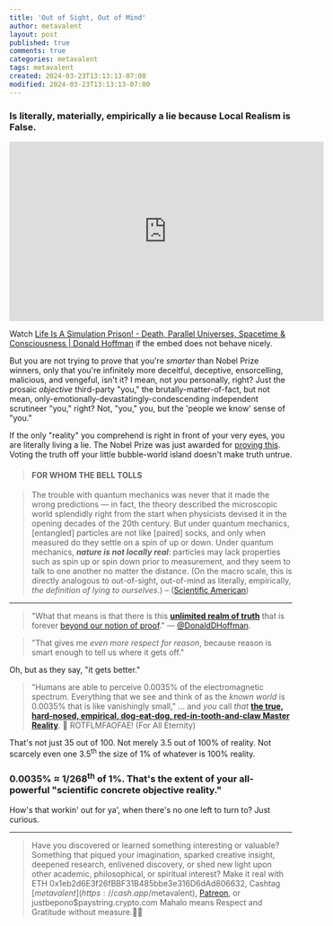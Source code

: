 ```yaml
---
title: 'Out of Sight, Out of Mind'
author: metavalent
layout: post
published: true
comments: true
categories: metavalent
tags: metavalent
created: 2024-03-23T13:13:13-07:00
modified: 2024-03-23T13:13:13-07:00
---
```


### Is literally, materially, empirically a lie because Local Realism is False.

<!-- YouTube Player -->
<iframe loading="lazy" id="ytplayer" type="text/html" class="center" width="560" height="320" src="https://www.youtube.com/embed/MDDbsUr7KNU" frameborder="0"></iframe>

Watch [Life Is A Simulation Prison! - Death, Parallel Universes, Spacetime & Consciousness \| Donald Hoffman](https://youtu.be/MDDbsUr7KNU) if the embed does not behave nicely.

But you are not trying to prove that you're *smarter* than Nobel Prize winners, only that you're infinitely more deceitful, deceptive, ensorcelling, malicious, and vengeful, isn't it? I mean, not *you* personally, right? Just the prosaic *objective* third-party "you," the brutally-matter-of-fact, but not mean, only-emotionally-devastatingly-condescending independent scrutineer "you," right? Not, "you," you, but the 'people we know' sense of "you."

If the only "reality" you comprehend is right in front of your very eyes, you are literally living a lie. The Nobel Prize was just awarded for [proving this](https://www.scientificamerican.com/article/the-universe-is-not-locally-real-and-the-physics-nobel-prize-winners-proved-it/). Voting the truth off your little bubble-world island doesn't make truth untrue.

> #### FOR WHOM THE BELL TOLLS

> The trouble with quantum mechanics was never that it made the wrong predictions — in fact, the theory described the microscopic world splendidly right from the start when physicists devised it in the opening decades of the 20th century. But under quantum mechanics, \[entangled\] particles are not like \[paired\] socks, and only when measured do they settle on a spin of up or down. Under quantum mechanics, ***nature is not locally real***: particles may lack properties such as spin up or spin down prior to measurement, and they seem to talk to one another no matter the distance. \(On the macro scale, this is directly analogous to out-of-sight, out-of-mind as literally, empirically, *the definition of lying to ourselves*.\) &ndash; \([Scientific American](https://www.scientificamerican.com/article/the-universe-is-not-locally-real-and-the-physics-nobel-prize-winners-proved-it/)\)

---

> "What that means is that there is this **[unlimited realm of truth](https://youtu.be/MDDbsUr7KNU?t=73m)** that is forever [beyond our notion of proof](https://youtu.be/MDDbsUr7KNU?t=73m)." &mdash; [@DonaldDHoffman](https://x.com/donalddhoffman).

> "That gives me *even more respect for reason*, because reason is smart enough to tell us where it gets off."

Oh, but as they say, "it gets better."

> "Humans are able to perceive 0.0035% of the electromagnetic spectrum. Everything that we see and think of as the *known world* is 0.0035% that is like vanishingly small," ... and *you* call *that* **[the true, hard-nosed, empirical, dog-eat-dog, red-in-tooth-and-claw Master Reality](https://youtu.be/MDDbsUr7KNU?t=2h13m45s)**. 🤡 ROTFLMFAOFAE! \(For All Eternity\)

That's not just 35 out of 100. Not merely 3.5 out of 100% of reality. Not scarcely even one 3.5<sup>th</sup> the size of 1% of whatever is 100% reality.

### 0.0035% &asymp; 1/268<sup>th</sup> of 1%. That's the extent of your all-powerful "scientific concrete objective reality."

How's that workin' out for ya', when there's no one left to turn to? Just curious.

---
> Have you discovered or learned something interesting or valuable? Something that piqued your imagination, sparked creative insight, deepened research, enlivened discovery, or shed new light upon other academic, philosophical, or spiritual interest? Make it real with ETH 0x1eb2d6E3f26fBBF31B485bbe3e316D6dAd806632, Cashtag [$metavalent](https://cash.app/$metavalent), [Patreon](https://patreon.com/metavalent), or justbepono$paystring.crypto.com Mahalo means Respect and Gratitude without measure.🙏🏼
